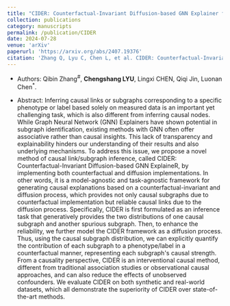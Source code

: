 ```yaml
---
title: "CIDER: Counterfactual-Invariant Diffusion-based GNN Explainer for Causal Subgraph Inference"
collection: publications
category: manuscripts
permalink: /publication/CIDER
date: 2024-07-28
venue: 'arXiv'
paperurl: 'https://arxiv.org/abs/2407.19376'
citation: 'Zhang Q, Lyu C, Chen L, et al. CIDER: Counterfactual-Invariant Diffusion-based GNN Explainer for Causal Subgraph Inference[J]. arXiv preprint arXiv:2407.19376, 2024.'
---
```


+ Authors: Qibin Zhang<sup>#</sup>, <b>Chengshang LYU</b>, Lingxi CHEN, Qiqi Jin, Luonan Chen<sup>*</sup>.

+ Abstract: Inferring causal links or subgraphs corresponding to a specific phenotype or label based solely on measured data is an important yet challenging task, which is also different from inferring causal nodes. While Graph Neural Network (GNN) Explainers have shown potential in subgraph identification, existing methods with GNN often offer associative rather than causal insights. This lack of transparency and explainability hinders our understanding of their results and also underlying mechanisms. To address this issue, we propose a novel method of causal link/subgraph inference, called CIDER: Counterfactual-Invariant Diffusion-based GNN ExplaineR, by implementing both counterfactual and diffusion implementations. In other words, it is a model-agnostic and task-agnostic framework for generating causal explanations based on a counterfactual-invariant and diffusion process, which provides not only causal subgraphs due to counterfactual implementation but reliable causal links due to the diffusion process. Specifically, CIDER is first formulated as an inference task that generatively provides the two distributions of one causal subgraph and another spurious subgraph. Then, to enhance the reliability, we further model the CIDER framework as a diffusion process. Thus, using the causal subgraph distribution, we can explicitly quantify the contribution of each subgraph to a phenotype/label in a counterfactual manner, representing each subgraph's causal strength. From a causality perspective, CIDER is an interventional causal method, different from traditional association studies or observational causal approaches, and can also reduce the effects of unobserved confounders. We evaluate CIDER on both synthetic and real-world datasets, which all demonstrate the superiority of CIDER over state-of-the-art methods.
